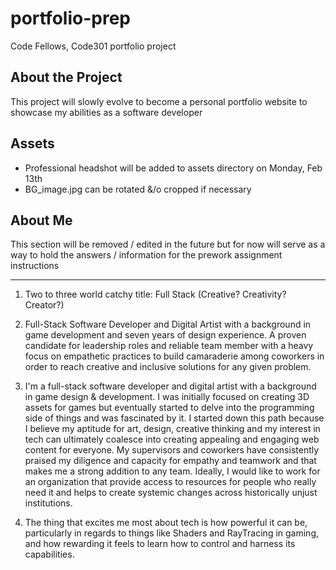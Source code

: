 # portfolio-prep
Code Fellows, Code301 portfolio project

## About the Project
This project will slowly evolve to become a personal portfolio website to showcase my abilities as a software developer

## Assets
- Professional headshot will be added to assets directory on Monday, Feb 13th
- BG_image.jpg can be rotated &/o cropped if necessary

## About Me
This section will be removed / edited in the future but for now will serve as a way to hold the answers / information for the prework assignment instructions
_____

1. Two to three world catchy title: Full Stack (Creative? Creativity? Creator?)

2. Full-Stack Software Developer and Digital Artist with a background in game development and seven years of design experience. A proven candidate for leadership roles and reliable team member with a heavy focus on empathetic practices to build camaraderie among coworkers in order to reach creative and inclusive solutions for any given problem.

3. I'm a full-stack software developer and digital artist with a background in game design & development. I was initially focused on creating 3D assets for games but eventually started to delve into the programming side of things and was fascinated by it. I started down this path because I believe my aptitude for art, design, creative thinking and my interest in tech can ultimately coalesce into creating appealing and engaging web content for everyone. My supervisors and coworkers have consistently praised my diligence and capacity for empathy and teamwork and that makes me a strong addition to any team. Ideally, I would like to work for an organization that provide access to resources for people who really need it and helps to create systemic changes across historically unjust institutions.

4. The thing that excites me most about tech is how powerful it can be, particularly in regards to things like Shaders and RayTracing in gaming, and how rewarding it feels to learn how to control and harness its capabilities. 
